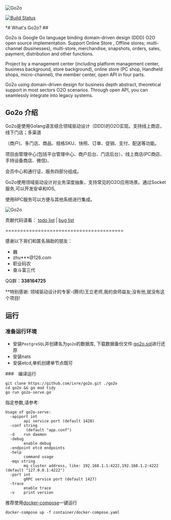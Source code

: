 ![Go2o](https://raw.githubusercontent.com/ixre/go2o/master/docs/mark.gif "GO2O")

[![Build Status](https://cloud.drone.io/api/badges/ixre/cms/status.svg)](https://cloud.drone.io/ixre/cms)

*# What's Go2o? ##

Go2o is Google Go language binding domain-driven design (DDD) O2O open source implementation. Support Online Store ,
Offline stores; multi-channel (businesses), multi-store, merchandise, snapshots, orders, sales, payment, distribution
and other functions.

Project by a management center (including platform management center, business background, store background), online
store (PC shop, Handheld shops, micro-channel), the member center, open API in four parts.

Go2o using domain-driven design for business depth abstract, theoretical support in most sectors O2O scenarios. Through
open API, you can seamlessly integrate into legacy systems.

## Go2o 介绍 ##

Go2o是使用Golang语言结合领域驱动设计（DDD)的O2O实现。支持线上商店，线下门店；多渠道

（商户)、多门店、商品、规格SKU、快照、订单、促销、支付、配送等功能。

项目由管理中心(包括平台管理中心、商户后台、门店后台）、线上商店(PC商店、手持设备商店、微信)、

会员中心和通行证、服务四部分组成。

Go2o使用领域驱动设计对业务深度抽象，支持常见的O2O应用场景。通过Socket服务,可以开发安卓和IOS,

使用RPC服务可以方便与其他系统进行集成。

![Go2o](https://raw.githubusercontent.com/ixre/go2o/master/snapshot/dashboard.png "GO2O-DASHBOARD")


贡献代码请看： [todo list](https://github.com/ixre/go2o/tree/master/docs/dev/todo.md) |
[bug list](https://github.com/ixre/go2o/tree/master/docs/dev/bug.md)


========================================

感谢以下哥们和匿名捐助的朋友：

-  巍
- zhu***@126.com 
- 职业码农 
- 奋斗富三代

QQ群：**338164725**

**特别感谢: 领域驱动设计的专家-(腾讯)王立老师,我的良师益友;没有他,就没有这个项目!


## 运行 

### 准备运行环境

- 安装`PostgreSQL`并创建名为`go2o`的数据库, 下载数据备份文件:[go2o.sql](https://github.com/ixre/go2o/blob/master/docs/data/go2o.sql)进行还原
- 安装nats
- 安装etcd,单机创建单节点既可

###　编译运行
```
git clone https://github.com/ixre/go2o.git ./go2o
cd go2o && go mod tidy 
go run go2o-serve.go
```
指定参数,请参考:
```
Usage of go2o-serve:
  -apiport int
        api service port (default 1428)
  -conf string
         (default "app.conf")
  -d    run daemon
  -debug
        enable debug
  -endpoint etcd endpoints
  -help
        command usage
  -mqs string
        mq cluster address, like: 192.168.1.1:4222,192.168.1.2:4222 (default "127.0.0.1:4222")
  -port int
        gRPC service port (default 1427)
  -trace
        enable trace
  -v    print version
```

推荐使用[docker-compose](container/docker-compose.yaml)一键运行
```
docker-compose up -f container/docker-compose.yaml
```


 